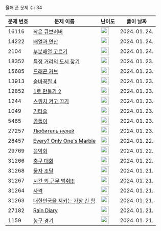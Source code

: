 올해 푼 문제 수: 34

| 문제 번호 | 문제 이름 | 난이도 | 풀이 날짜 |
| --- | --- | --- | --- |
| 16116 | [작은 큐브러버](https://www.acmicpc.net/problem/16116) | <img height="25px" width="25px=" src="https://static.solved.ac/tier_small/15.svg"/> | 2024. 01. 24.  |
| 14222 | [배열과 연산](https://www.acmicpc.net/problem/14222) | <img height="25px" width="25px=" src="https://static.solved.ac/tier_small/11.svg"/> | 2024. 01. 24.  |
| 2104 | [부분배열 고르기](https://www.acmicpc.net/problem/2104) | <img height="25px" width="25px=" src="https://static.solved.ac/tier_small/16.svg"/> | 2024. 01. 24.  |
| 18352 | [특정 거리의 도시 찾기](https://www.acmicpc.net/problem/18352) | <img height="25px" width="25px=" src="https://static.solved.ac/tier_small/9.svg"/> | 2024. 01. 23.  |
| 15685 | [드래곤 커브](https://www.acmicpc.net/problem/15685) | <img height="25px" width="25px=" src="https://static.solved.ac/tier_small/13.svg"/> | 2024. 01. 23.  |
| 13913 | [숨바꼭질 4](https://www.acmicpc.net/problem/13913) | <img height="25px" width="25px=" src="https://static.solved.ac/tier_small/12.svg"/> | 2024. 01. 23.  |
| 12852 | [1로 만들기 2](https://www.acmicpc.net/problem/12852) | <img height="25px" width="25px=" src="https://static.solved.ac/tier_small/10.svg"/> | 2024. 01. 23.  |
| 1244 | [스위치 켜고 끄기](https://www.acmicpc.net/problem/1244) | <img height="25px" width="25px=" src="https://static.solved.ac/tier_small/7.svg"/> | 2024. 01. 23.  |
| 1049 | [기타줄](https://www.acmicpc.net/problem/1049) | <img height="25px" width="25px=" src="https://static.solved.ac/tier_small/7.svg"/> | 2024. 01. 23.  |
| 5465 | [곰돌이](https://www.acmicpc.net/problem/5465) | <img height="25px" width="25px=" src="https://static.solved.ac/tier_small/16.svg"/> | 2024. 01. 23.  |
| 27257 | [Любитель нулей](https://www.acmicpc.net/problem/27257) | <img height="25px" width="25px=" src="https://static.solved.ac/tier_small/2.svg"/> | 2024. 01. 23.  |
| 28457 | [Every? Only One's Marble](https://www.acmicpc.net/problem/28457) | <img height="25px" width="25px=" src="https://static.solved.ac/tier_small/15.svg"/> | 2024. 01. 22.  |
| 29769 | [음악회](https://www.acmicpc.net/problem/29769) | <img height="25px" width="25px=" src="https://static.solved.ac/tier_small/19.svg"/> | 2024. 01. 22.  |
| 31266 | [축구 대회](https://www.acmicpc.net/problem/31266) | <img height="25px" width="25px=" src="https://static.solved.ac/tier_small/17.svg"/> | 2024. 01. 22.  |
| 31268 | [물자 조달](https://www.acmicpc.net/problem/31268) | <img height="25px" width="25px=" src="https://static.solved.ac/tier_small/16.svg"/> | 2024. 01. 21.  |
| 31267 | [시간 외 근무 멈춰!!!](https://www.acmicpc.net/problem/31267) | <img height="25px" width="25px=" src="https://static.solved.ac/tier_small/15.svg"/> | 2024. 01. 21.  |
| 31264 | [사격](https://www.acmicpc.net/problem/31264) | <img height="25px" width="25px=" src="https://static.solved.ac/tier_small/11.svg"/> | 2024. 01. 21.  |
| 31263 | [대한민국을 지키는 가장 긴 힘](https://www.acmicpc.net/problem/31263) | <img height="25px" width="25px=" src="https://static.solved.ac/tier_small/9.svg"/> | 2024. 01. 21.  |
| 27182 | [Rain Diary](https://www.acmicpc.net/problem/27182) | <img height="25px" width="25px=" src="https://static.solved.ac/tier_small/2.svg"/> | 2024. 01. 21.  |
| 1159 | [농구 경기](https://www.acmicpc.net/problem/1159) | <img height="25px" width="25px=" src="https://static.solved.ac/tier_small/4.svg"/> | 2024. 01. 21.  |

